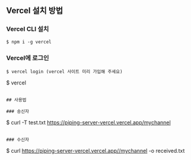 ## Vercel 설치 방법

### Vercel CLI 설치
```
$ npm i -g vercel
```
### Vercel에 로그인

```
$ vercel login (vercel 사이트 미리 가입해 주세요)
```
$ vercel
```

## 사용법

### 송신자 
```
$ curl -T test.txt https://piping-server-vercel.vercel.app/mychannel
```

### 수신자
```
$ curl https://piping-server-vercel.vercel.app//mychannel -o received.txt
```